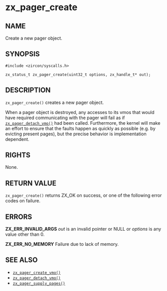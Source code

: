 # zx_pager_create

## NAME

<!-- Updated by update-docs-from-abigen, do not edit. -->

Create a new pager object.

## SYNOPSIS

<!-- Updated by update-docs-from-abigen, do not edit. -->

```
#include <zircon/syscalls.h>

zx_status_t zx_pager_create(uint32_t options, zx_handle_t* out);
```

## DESCRIPTION

`zx_pager_create()` creates a new pager object.

When a pager object is destroyed, any accesses to its vmos that would have required communicating
with the pager will fail as if [`zx_pager_detach_vmo()`] had been called. Furthermore, the kernel
will make an effort to ensure that the faults happen as quickly as possible (e.g. by evicting
present pages), but the precise behavior is implementation dependent.

## RIGHTS

<!-- Updated by update-docs-from-abigen, do not edit. -->

None.

## RETURN VALUE

`zx_pager_create()` returns ZX_OK on success, or one of the following error codes on failure.

## ERRORS

**ZX_ERR_INVALID_ARGS** *out* is an invalid pointer or NULL or *options* is
any value other than 0.

**ZX_ERR_NO_MEMORY** Failure due to lack of memory.

## SEE ALSO

 - [`zx_pager_create_vmo()`]
 - [`zx_pager_detach_vmo()`]
 - [`zx_pager_supply_pages()`]

<!-- References updated by update-docs-from-abigen, do not edit. -->

[`zx_pager_create_vmo()`]: pager_create_vmo.md
[`zx_pager_detach_vmo()`]: pager_detach_vmo.md
[`zx_pager_supply_pages()`]: pager_supply_pages.md
